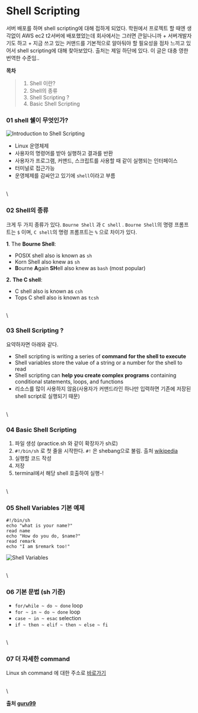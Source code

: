 # Shell Scripting

서버 배포를 하며 shell scripting에 대해 접하게 되었다. 학원에서 프로젝트 할 때엔 생각없이 AWS ec2 t2서버에 배포했었는데 회사에서는 그러면 큰일나니까 + 서버개발자기도 하고 + 지금 쓰고 있는 커맨드를 기본적으로 알아둬야 할 필요성을 점차 느끼고 있어서 shell scripting에 대해 찾아보았다. 출처는 제일 하단에 있다. 이 글은 대충 영한 번역한 수준임..

**목차**

> 1. Shell 이란?
> 2. Shell의 종류
> 3. Shell Scripting ?
> 4. Basic Shell Scripting

### 01 shell 쉘이 무엇인가?

![Introduction to Shell Scripting](https://www.guru99.com/images/ShellScripting.png)

* Linux 운영체제
* 사용자의 명령어를 받아 실행하고 결과를 반환
* 사용자가 프로그램, 커맨드, 스크립트를 사용할 때 같이 실행되는 인터페이스
* 터미널로 접근가능
* 운영체제를 감싸안고 있기에 `shell`이라고 부름

\
\


### 02 Shell의 종류

크게 두 가지 종류가 있다. `Bourne Shell` 과 `C shell` . `Bourne Shell`의 명령 프롬프트는 `$` 이며, `C shell`의 명령 프롬프트는 `%` 으로 차이가 있다.

**1**. The **Bourne Shell**:

* POSIX shell also is known as `sh`
* Korn Shell also knew as `sh`
* **B**ourne **A**gain **SH**ell also knew as `bash` (most popular)

**2.** **The C shell**:

* C shell also is known as `csh`
* Tops C shell also is known as `tcsh`

\
\


### 03 Shell Scripting ?

요약하자면 아래와 같다.

* Shell scripting is writing a series of **command for the shell to execute**
* Shell variables store the value of a string or a number for the shell to read
* Shell scripting can **help you create complex programs** containing conditional statements, loops, and functions
* 리소스를 많이 사용하지 않음(사용자가 커맨드라인 하나만 입력하면 기존에 저장된 shell script로 실행되기 때문)

\
\


### 04 Basic Shell Scripting

1. 파일 생성 (practice.sh 와 같이 확장자가 sh로)
2. `#!/bin/sh` 로 첫 줄을 시작한다. `#!` 은 shebang으로 불림. 출처 [wikipedia](https://en.wikipedia.org/wiki/Shebang\_\(Unix\))
3. 실행할 코드 작성
4. 저장
5. terminal에서 해당 shell 호출하여 실행-!

\
\


### 05 Shell Variables 기본 예제

```shell
#!/bin/sh
echo "what is your name?"
read name
echo "How do you do, $name?"
read remark
echo "I am $remark too!"
```

![Shell Variables](https://www.guru99.com/images/program.jpg)

\
\


### 06 기본 문법 (sh 기준)

* `for/while ~ do ~ done` loop
* `for ~ in ~ do ~ done` loop
* `case ~ in ~ esac` selection
* `if ~ then ~ elif ~ then ~ else ~ fi`

\
\


### 07 더 자세한 command

Linux sh command 에 대한 주소로 [바로가기](https://www.computerhope.com/unix/ush.htm)

\
\


**출처** [**guru99**](https://www.guru99.com/introduction-to-shell-scripting.html)
